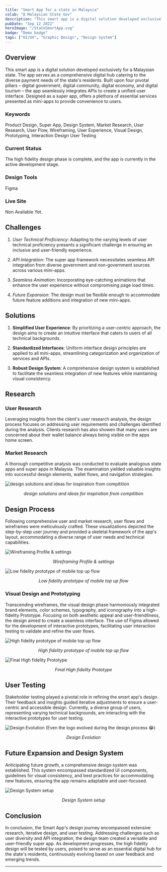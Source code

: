 ```yaml
---
title: "Smart App for a state in Malaysia"
colab: "A Malaysian State Gov"
description: "This smart app is a digital solution developed exclusively for a state in Malaysia. The app serves as a comprehensive digital hub catering to the diverse payment needs of the state's residents."
pubDate: "Sep 12 2022"
heroImage: "/StateSmartApp.svg"
badge: "Demo badge"
tags: ["UI/UX", "Graphic Design", "Design System"]
---
```


## Overview

This smart app is a digital solution developed exclusively for a Malaysian state. The app serves as a comprehensive digital hub catering to the diverse payment needs of the state's residents. Built upon four pivotal pillars – digital government, digital community, digital economy, and digital tourism – the app seamlessly integrates APIs to create a unified user interface. Designed as a super app, offers a plethora of essential services presented as mini-apps to provide convenience to users.


### Keywords
Product Design, Super App, Design System, Market Research, User Research, User Flow, Wireframing, User Experience, Visual Design, Prototyping, Interaction Design User Testing


### Current Status
The high fidelity design phase is complete, and the app is currently in the active development stage.


### Design Tools
Figma

<!-- ### Team and Collaborations -->


### Live Site

Non Available Yet.

## Challenges

1. *User Technical Proficiency*: Adapting to the varying levels of user technical proficiency presents a significant challenge in ensuring an inclusive and user-friendly experience.

2. *API Integration*: The super app framework necessitates seamless API integration from diverse government and non-government sources across various mini-apps.

3. *Seamless Animation*: Incorporating eye-catching animations that enhance the user experience without compromising page load times.

4. *Future Expansion*: The design must be flexible enough to accommodate future feature additions and integration of new mini-apps.



## Solutions

1. **Simplified User Experience**: By prioritizing a user-centric approach, the design aims to create an intuitive interface that caters to users of all technical backgrounds.

2. **Standardized Interfaces**: Uniform interface design principles are applied to all mini-apps, streamlining categorization and organization of services and APIs.

3. **Robust Design System**: A comprehensive design system is established to facilitate the seamless integration of new features while maintaining visual consistency.


## Research

### User Research
Leveraging insights from the client's user research analysis, the design process focuses on addressing user requirements and challenges identified during the analysis. Clients research has also showen that many users are concerned about their wallet balance always being visible on the apps home screen.

<!-- ![User Persona of targeted audience member](/post1/post1a.png) -->

### Market Research
A thorough competitive analysis was conducted to evaluate analogous state apps and super apps in Malaysia. The examination yielded valuable insights into successful design elements, wallet flows, and navigation strategies.

![design solutions and ideas for inspiration from compitition](/PerlisDigital/Competitors.png)
*<center>design solutions and ideas for inspiration from compitition</center>*

## Design Process

Following comprehensive user and market research, user flows and wireframes were meticulously crafted. These visualizations depicted the step-by-step user journey and provided a skeletal framework of the app's layout, accommodating a diverse range of user needs and technical capabilities.

![Wireframing Profile & settings](/PerlisDigital/Wireframe.jpeg)
*<center>Wireframing Profile & settings</center>*

![Low fidelity prototype of mobile top up flow](/PerlisDigital/LowFidelity.png)
*<center>Low fidelity prototype of mobile top up flow</center>*

### Visual Design and Prototyping
Transcending wireframes, the visual design phase harmoniously integrated brand elements, color schemes, typography, and iconography into a high-fidelity Prototype. Focusing on both aesthetic appeal and user-friendliness, the design aimed to create a seamless interface. The use of Figma allowed for the development of interactive prototypes, facilitating user interaction testing to validate and refine the user flows.

![High fidelity prototype of mobile top up flow](/PerlisDigital/PaymentHighFidelity.png)
*<center>High fidelity prototype of mobile top up flow</center>*

![Final High fidelity Prototype](/PerlisDigital/FinalHighFidelity.png)
*<center>Final High fidelity Prototype</center>*


<!-- ### High-Fidelity Prototyping

Figma was used to create high-fidelity interactive prototypes that showcased the visual design, animations, and user interactions.

![High Fidelity design examples](/post1/post1b.png) -->

## User Testing

Stakeholder testing played a pivotal role in refining the smart app's design. Their feedback and insights guided iterative adjustments to ensure a user-centric and accessible design. Currently, a diverse group of users, representing varying technical backgrounds, are interacting with the interactive prototypes for user testing. 

![Design Evolution (Even the logo evolved during the design process 😂)](/PerlisDigital/DesignEvolution.png)
*<center>Design Evolution</center>*

<!-- ### Usability Testing

A group of prospective students interacted with the interactive prototypes to evaluate the user-friendliness, navigation, and overall experience. -->

## Future Expansion and Design System

Anticipating future growth, a comprehensive design system was established. This system encompassed standardized UI components, guidelines for visual consistency, and best practices for accommodating new features, ensuring the app remains adaptable and user-focused.

![Design System setup](/PerlisDigital/DesignSystem.png)
*<center>Design System setup</center>*

## Conclusion

In conclusion, the Smart App's design journey encompassed extensive research, iterative design, and user testing. Addressing challenges such as user diversity and API integration, the design team created a versatile and user-friendly super app. As development progresses, the high fidelity design will be tested by users, poised to serve as an essential digital hub for the state's residents, continuously evolving based on user feedback and emerging trends.

<!-- ![Colors & Typography of the Design system](/post1/Colours.png) -->

---

